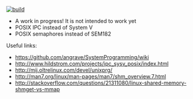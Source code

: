 [![build](https://img.shields.io/travis/amq/sender_receiver.svg)](https://travis-ci.org/amq/sender_receiver)

- A work in progress! It is not intended to work yet
- POSIX IPC instead of System V
- POSIX semaphores instead of SEM182

Useful links:
- https://github.com/angrave/SystemProgramming/wiki
- http://www.hildstrom.com/projects/ipc_sysv_posix/index.html
- http://mij.oltrelinux.com/devel/unixprg/
- http://man7.org/linux/man-pages/man7/shm_overview.7.html
- http://stackoverflow.com/questions/21311080/linux-shared-memory-shmget-vs-mmap